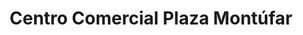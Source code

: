 ---
title: "Centro Comercial Plaza Montúfar"
url: /san-gabriel/centro-comercial-plaza-montufar/
shop: centro comercial
---
